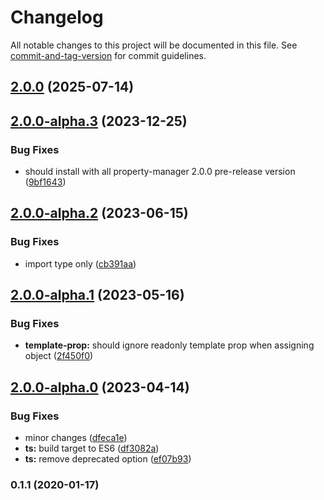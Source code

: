 # Changelog

All notable changes to this project will be documented in this file. See [commit-and-tag-version](https://github.com/absolute-version/commit-and-tag-version) for commit guidelines.

## [2.0.0](https://github.com/snowyu/property-manager-decorator.ts/compare/v2.0.0-alpha.3...v2.0.0) (2025-07-14)

## [2.0.0-alpha.3](https://github.com/snowyu/property-manager-decorator.ts/compare/v2.0.0-alpha.2...v2.0.0-alpha.3) (2023-12-25)


### Bug Fixes

* should install with all property-manager 2.0.0 pre-release version ([9bf1643](https://github.com/snowyu/property-manager-decorator.ts/commit/9bf164351182e602bf48fd9850dcc5f854dacbdf))

## [2.0.0-alpha.2](https://github.com/snowyu/property-manager-decorator.ts/compare/v2.0.0-alpha.1...v2.0.0-alpha.2) (2023-06-15)


### Bug Fixes

* import type only ([cb391aa](https://github.com/snowyu/property-manager-decorator.ts/commit/cb391aa4ec0fb21104badbb745f62f62c6537cf3))

## [2.0.0-alpha.1](https://github.com/snowyu/property-manager-decorator.ts/compare/v2.0.0-alpha.0...v2.0.0-alpha.1) (2023-05-16)


### Bug Fixes

* **template-prop:** should ignore readonly template prop when assigning object ([2f450f0](https://github.com/snowyu/property-manager-decorator.ts/commit/2f450f0162ee3cdbe6f4749a529f201bb3bb179f))

## [2.0.0-alpha.0](https://github.com/snowyu/property-manager-decorator.ts/compare/v0.1.1...v2.0.0-alpha.0) (2023-04-14)


### Bug Fixes

* minor changes ([dfeca1e](https://github.com/snowyu/property-manager-decorator.ts/commit/dfeca1e18435c24cfe680064e51813a7d4922336))
* **ts:** build target to ES6 ([df3082a](https://github.com/snowyu/property-manager-decorator.ts/commit/df3082a0a908397ec8199102e15b79d162620bea))
* **ts:** remove deprecated option ([ef07b93](https://github.com/snowyu/property-manager-decorator.ts/commit/ef07b9383c03e0e601d67a65716203c2efe529fc))

### 0.1.1 (2020-01-17)
